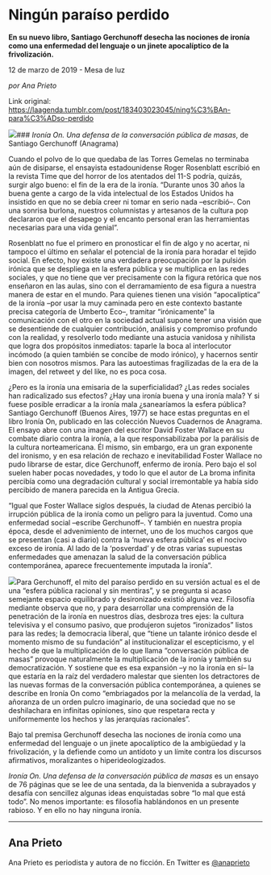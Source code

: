 # Ningún paraíso perdido

**En su nuevo libro, Santiago Gerchunoff desecha las nociones de ironía como una enfermedad del lenguaje o un jinete apocalíptico de la frivolización.**

12 de marzo de 2019 - Mesa de luz

_por Ana Prieto_

Link original: https://laagenda.tumblr.com/post/183403023045/ning%C3%BAn-para%C3%ADso-perdido

![](https://64.media.tumblr.com/bd038ee369b8f37c0fdd437200f91aed/b33c92f678189289-32/s500x750/8341011d5f9a2d122ed38e9ed918b1534b7de42c.jpg)### *Ironía On. Una defensa de la conversación pública de masas*, de Santiago Gerchunoff (Anagrama)

Cuando el polvo de lo que quedaba de las Torres Gemelas no terminaba aún de disiparse, el ensayista estadounidense Roger Rosenblatt escribió en la revista Time que del horror de los atentados del 11-S podría, quizás, surgir algo bueno: el fin de la era de la ironía. “Durante unos 30 años la buena gente a cargo de la vida intelectual de los Estados Unidos ha insistido en que no se debía creer ni tomar en serio nada –escribió–. Con una sonrisa burlona, nuestros columnistas y artesanos de la cultura pop declararon que el desapego y el encanto personal eran las herramientas necesarias para una vida genial”.


Rosenblatt no fue el primero en pronosticar el fin de algo y no acertar, ni tampoco el último en señalar el potencial de la ironía para horadar el tejido social. En efecto, hoy existe una verdadera preocupación por la pulsión irónica que se despliega en la esfera pública y se multiplica en las redes sociales, y que no tiene que ver precisamente con la figura retórica que nos enseñaron en las aulas, sino con el derramamiento de esa figura a nuestra manera de estar en el mundo. Para quienes tienen una visión “apocalíptica” de la ironía –por usar la muy caminada pero en este contexto bastante precisa categoría de Umberto Eco–, tramitar “irónicamente” la comunicación con el otro en la sociedad actual supone tener una visión que se desentiende de cualquier contribución, análisis y compromiso profundo con la realidad, y resolverlo todo mediante una astucia vanidosa y nihilista que logra dos propósitos inmediatos: taparle la boca al interlocutor incómodo (a quien también se concibe de modo irónico), y hacernos sentir bien con nosotros mismos. Para las autoestimas fragilizadas de la era de la imagen, del retweet y del like, no es poca cosa.


¿Pero es la ironía una emisaria de la superficialidad? ¿Las redes sociales han radicalizado sus efectos? ¿Hay una ironía buena y una ironía mala? Y si fuese posible erradicar a la ironía mala ¿sanearíamos la esfera pública? Santiago Gerchunoff (Buenos Aires, 1977) se hace estas preguntas en el libro Ironía On, publicado en las colección Nuevos Cuadernos de Anagrama. El ensayo abre con una imagen del escritor David Foster Wallace en su combate diario contra la ironía, a la que responsabilizaba por la parálisis de la cultura norteamericana. Él mismo, sin embargo, era un gran exponente del ironismo, y en esa relación de rechazo e inevitabilidad Foster Wallace no pudo librarse de estar, dice Gerchunoff, enfermo de ironía. Pero bajo el sol suelen haber pocas novedades, y todo lo que el autor de La broma infinita percibía como una degradación cultural y social irremontable ya había sido percibido de manera parecida en la Antigua Grecia.


“Igual que Foster Wallace siglos después, la ciudad de Atenas percibió la irrupción pública de la ironía como un peligro para la juventud. Como una enfermedad social –escribe Gerchunoff–. Y también en nuestra propia época, desde el advenimiento de internet, uno de los muchos cargos que se presentan (casi a diario) contra la ‘nueva esfera pública’ es el nocivo exceso de ironía. Al lado de la ‘posverdad’ y de otras varias supuestas enfermedades que amenazan la salud de la conversación pública contemporánea, aparece frecuentemente imputada la ironía”.


![](https://64.media.tumblr.com/aa8ff7a5fc1281ae1a99c7353e893a9a/b33c92f678189289-85/s250x400/ca84df86986289a61628802fb91fb9b6d4607cb6.jpg)Para Gerchunoff, el mito del paraíso perdido en su versión actual es el de una “esfera pública racional y sin mentiras”, y se pregunta si acaso semejante espacio equilibrado y desironizado existió alguna vez. Filosofía mediante observa que no, y para desarrollar una comprensión de la penetración de la ironía en nuestros días, desbroza tres ejes: la cultura televisiva y el consumo pasivo, que produjeron sujetos “ironizados” listos para las redes; la democracia liberal, que “tiene un talante irónico desde el momento mismo de su fundación” al institucionalizar el escepticismo, y el hecho de que la multiplicación de lo que llama “conversación pública de masas” provoque naturalmente la multiplicación de la ironía y también su democratización. Y sostiene que es esa expansión –y no la ironía en sí– la que estaría en la raíz del verdadero malestar que sienten los detractores de las nuevas formas de la conversación pública contemporánea, a quienes se describe en Ironía On como “embriagados por la melancolía de la verdad, la añoranza de un orden pulcro imaginario, de una sociedad que no se deshilachara en infinitas opiniones, sino que respetara recta y uniformemente los hechos y las jerarquías racionales”.


Bajo tal premisa Gerchunoff desecha las nociones de ironía como una enfermedad del lenguaje o un jinete apocalíptico de la ambigüedad y la frivolización, y la defiende como un antídoto y un límite contra los discursos afirmativos, moralizantes o hiperideologizados.


*Ironía On. Una defensa de la conversación pública de masas* es un ensayo de 76 páginas que se lee de una sentada, da la bienvenida a subrayados y desafía con sencillez algunas ideas enquistadas sobre “lo mal que está todo”. No menos importante: es filosofía hablándonos en un presente rabioso. Y en ello no hay ninguna ironía.


  




---

 Ana Prieto
-----------

 Ana Prieto es periodista y autora de no ficción. En Twitter es [@anaprieto](https://twitter.com/anaprieto)

